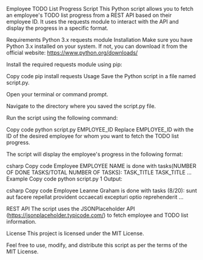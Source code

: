Employee TODO List Progress Script
This Python script allows you to fetch an employee's TODO list progress from a REST API based on their employee ID. It uses the requests module to interact with the API and display the progress in a specific format.

Requirements
Python 3.x
requests module
Installation
Make sure you have Python 3.x installed on your system. If not, you can download it from the official website: https://www.python.org/downloads/

Install the required requests module using pip:

Copy code
pip install requests
Usage
Save the Python script in a file named script.py.

Open your terminal or command prompt.

Navigate to the directory where you saved the script.py file.

Run the script using the following command:

Copy code
python script.py EMPLOYEE_ID
Replace EMPLOYEE_ID with the ID of the desired employee for whom you want to fetch the TODO list progress.

The script will display the employee's progress in the following format:

csharp
Copy code
Employee EMPLOYEE NAME is done with tasks(NUMBER OF DONE TASKS/TOTAL NUMBER OF TASKS):
    TASK_TITLE
    TASK_TITLE
    ...
Example
Copy code
python script.py 1
Output:

csharp
Copy code
Employee Leanne Graham is done with tasks (8/20):
    sunt aut facere repellat provident occaecati excepturi optio reprehenderit
    ...

REST API
The script uses the JSONPlaceholder API (https://jsonplaceholder.typicode.com/) to fetch employee and TODO list information.

License
This project is licensed under the MIT License.

Feel free to use, modify, and distribute this script as per the terms of the MIT License.
